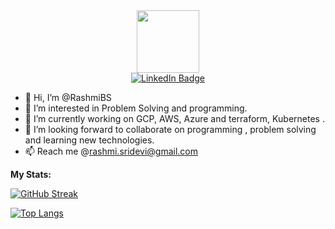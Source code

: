 
<div id="header" align="center">
  <img src="https://media.giphy.com/media/4GaHBQh3f4jBEpbQvP/giphy.gif" width="100"/>
</div>

<div id="badges" align="center">
<a href="https://www.linkedin.com/in/rashmi09/">
<img src="https://img.shields.io/badge/LinkedIn-blue?logo=linkedin&logoColor=white" alt="LinkedIn Badge"/>
</a>
</div>

- 👋 Hi, I’m @RashmiBS
- 👀 I’m interested in Problem Solving and programming.
- 🌱 I’m currently working on GCP, AWS, Azure and terraform, Kubernetes .
- 💞️ I’m looking forward to collaborate on programming , problem solving and learning new technologies.
- 📫 Reach me @rashmi.sridevi@gmail.com

**My Stats:**

[![GitHub Streak](http://github-readme-streak-stats.herokuapp.com?user=Rashmi0986&theme=dark&background=000000)](https://git.io/streak-stats)

[![Top Langs](https://github-readme-stats.vercel.app/api/top-langs/?username=Rashmi0986&layout=compact&theme=vision-friendly-dark)](https://github.com/anuraghazra/github-readme-stats)

<!---
Rashmi0986/Rashmi0986 is a ✨ special ✨ repository because its `README.md` (this file) appears on your GitHub profile.
You can click the Preview link to take a look at your changes.
--->
